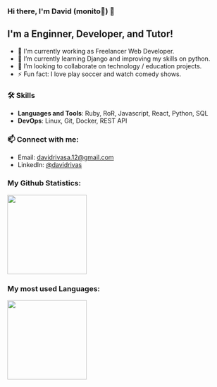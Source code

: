 ### Hi there, I'm David (monito🙈) 👋

## I'm a Enginner, Developer, and Tutor!

- 🔭 I'm currently working as Freelancer Web Developer.
- 🌱 I’m currently learning Django and improving my skills on python.
- 👯 I’m looking to collaborate on technology / education projects.
- ⚡ Fun fact: I love play soccer and watch comedy shows.

### 🛠️ Skills 
- **Languages and Tools**:  Ruby, RoR, Javascript, React, Python, SQL
- **DevOps**:   Linux, Git, Docker, REST API

### 📫 Connect with me:
- Email: [davidrivasa.12@gmail.com](mailto:davidrivasa.12@gmail.com)
- LinkedIn: [@davidrivas](https://www.linkedin.com/in/davidrivasa/)

### My Github Statistics:

<img height="180em" src="https://github-readme-stats.vercel.app/api?username=david29-ra&show_icons=true&hide_border=true" />

### My most used Languages:

<img height="180em" src="https://github-readme-stats.vercel.app/api/top-langs/?username=david29-ra&exclude_repo=KNN-Image-Classification&show_icons=true&hide_border=true&layout=compact&langs_count=8" />
